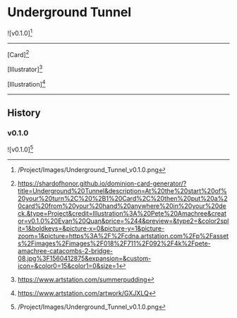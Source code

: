 # Underground Tunnel

![v0.1.0][^v0.1.0]

---

[Card][^Card]

[Illustrator][^Illustrator]

[Illustration][^Illustration]

---

## History

### v0.1.0

![v0.1.0][^v0.1.0]

[^v0.1.0]: /Project/Images/Underground_Tunnel_v0.1.0.png
[^Card]: https://shardofhonor.github.io/dominion-card-generator/?title=Underground%20Tunnel&description=At%20the%20start%20of%20your%20turn%2C%20%2B1%20Card%2C%20then%20put%20a%20card%20from%20your%20hand%20anywhere%20in%20your%20deck.&type=Project&credit=Illustration%3A%20Pete%20Amachree&creator=v0.1.0%20Evan%20Quan&price=%244&preview=&type2=&color2split=1&boldkeys=&picture-x=0&picture-y=1&picture-zoom=1&picture=https%3A%2F%2Fcdna.artstation.com%2Fp%2Fassets%2Fimages%2Fimages%2F018%2F711%2F092%2F4k%2Fpete-amachree-catacombs-2-bridge-08.jpg%3F1560412875&expansion=&custom-icon=&color0=15&color1=0&size=1
[^Illustrator]: https://www.artstation.com/summerpudding
[^Illustration]: https://www.artstation.com/artwork/GXJXLQ
